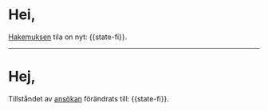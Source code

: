 # Hei,

[Hakemuksen]({{application-link-fi}}) tila on nyt: {{state-fi}}.

---

# Hej,

Tillst&aring;ndet av [ans&ouml;kan]({{application-link-sv}}) f&ouml;r&auml;ndrats till:  {{state-fi}}.
